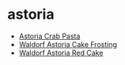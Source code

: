 # astoria

 * [Astoria Crab Pasta](../index/a/astoria-crab-pasta.json)
 * [Waldorf Astoria Cake Frosting](../index/w/waldorf-astoria-cake-frosting.json)
 * [Waldorf Astoria Red Cake](../index/w/waldorf-astoria-red-cake.json)
